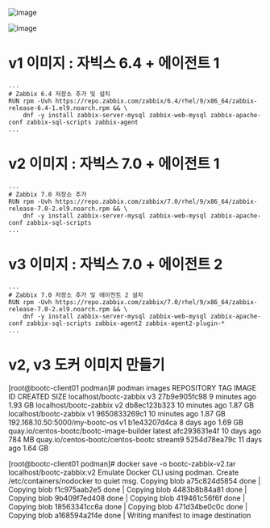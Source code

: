 ![image](https://github.com/user-attachments/assets/269a06af-d7da-49ac-bb2b-f948cc45f579)

![image](https://github.com/user-attachments/assets/020a3f28-eda1-4817-b228-61906ca2c0a9)



# v1 이미지 : 자빅스 6.4 + 에이전트 1
```
...
# Zabbix 6.4 저장소 추가 및 설치
RUN rpm -Uvh https://repo.zabbix.com/zabbix/6.4/rhel/9/x86_64/zabbix-release-6.4-1.el9.noarch.rpm && \
    dnf -y install zabbix-server-mysql zabbix-web-mysql zabbix-apache-conf zabbix-sql-scripts zabbix-agent
...
```


# v2 이미지 : 자빅스 7.0 + 에이전트 1
```
...
# Zabbix 7.0 저장소 추가
RUN rpm -Uvh https://repo.zabbix.com/zabbix/7.0/rhel/9/x86_64/zabbix-release-7.0-2.el9.noarch.rpm && \
    dnf -y install zabbix-server-mysql zabbix-web-mysql zabbix-apache-conf zabbix-sql-scripts
...
```

# v3 이미지 : 자빅스 7.0 + 에이전트 2
```
...
# Zabbix 7.0 저장소 추가 및 에이전트 2 설치
RUN rpm -Uvh https://repo.zabbix.com/zabbix/7.0/rhel/9/x86_64/zabbix-release-7.0-2.el9.noarch.rpm && \
    dnf -y install zabbix-server-mysql zabbix-web-mysql zabbix-apache-conf zabbix-sql-scripts zabbix-agent2 zabbix-agent2-plugin-*
...
```


# v2, v3 도커 이미지 만들기

[root@bootc-client01 podman]# podman images
REPOSITORY                                TAG         IMAGE ID      CREATED         SIZE
localhost/bootc-zabbix                    v3          27b9e905fc98  9 minutes ago   1.93 GB
localhost/bootc-zabbix                    v2          db8ec123b323  10 minutes ago  1.87 GB
localhost/bootc-zabbix                    v1          9650833269c1  10 minutes ago  1.87 GB
192.168.10.50:5000/my-bootc-os            v1          b1e43207d4ca  8 days ago      1.69 GB
quay.io/centos-bootc/bootc-image-builder  latest      afc293631e4f  10 days ago     784 MB
quay.io/centos-bootc/centos-bootc         stream9     5254d78ea79c  11 days ago     1.64 GB

[root@bootc-client01 podman]# docker save -o bootc-zabbix-v2.tar localhost/bootc-zabbix:v2
Emulate Docker CLI using podman. Create /etc/containers/nodocker to quiet msg.
Copying blob a75c824d5854 done   |
Copying blob f1c975aab2e5 done   |
Copying blob 4483b8b84a81 done   |
Copying blob 9b409f7ed408 done   |
Copying blob 419461c56f6f done   |
Copying blob 18563341cc6a done   |
Copying blob 471d34be0c0c done   |
Copying blob a168594a2f4e done   |
Writing manifest to image destination




